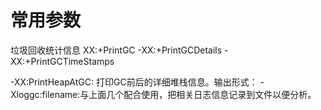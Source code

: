 

# 常用参数

垃圾回收统计信息 XX:+PrintGC -XX:+PrintGCDetails -XX:+PrintGCTimeStamps

-XX:PrintHeapAtGC: 打印GC前后的详细堆栈信息。输出形式： 
-Xloggc:filename:与上面几个配合使用，把相关日志信息记录到文件以便分析。

